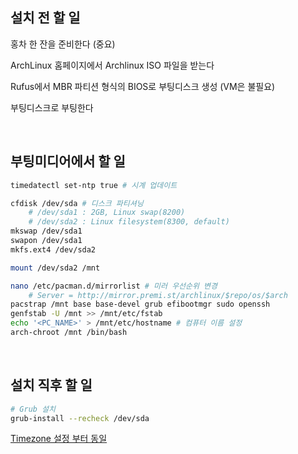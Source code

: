 설치 전 할 일
--------
홍차 한 잔을 준비한다 (중요)

ArchLinux 홈페이지에서 Archlinux ISO 파일을 받는다

Rufus에서 MBR 파티션 형식의 BIOS로 부팅디스크 생성 (VM은 불필요)

부팅디스크로 부팅한다

<br>

부팅미디어에서 할 일
--------
```bash
timedatectl set-ntp true # 시계 업데이트

cfdisk /dev/sda # 디스크 파티셔닝
    # /dev/sda1 : 2GB, Linux swap(8200)
    # /dev/sda2 : Linux filesystem(8300, default)
mkswap /dev/sda1
swapon /dev/sda1
mkfs.ext4 /dev/sda2

mount /dev/sda2 /mnt

nano /etc/pacman.d/mirrorlist # 미러 우선순위 변경
    # Server = http://mirror.premi.st/archlinux/$repo/os/$arch
pacstrap /mnt base base-devel grub efibootmgr sudo openssh
genfstab -U /mnt >> /mnt/etc/fstab
echo '<PC_NAME>' > /mnt/etc/hostname # 컴퓨터 이름 설정
arch-chroot /mnt /bin/bash
```

<br>

설치 직후 할 일
--------
```bash
# Grub 설치
grub-install --recheck /dev/sda
```

[Timezone 설정 부터 동일](arch_gpt+uefi.md)
